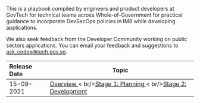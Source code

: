 This is a playbook compiled by engineers and product developers at GovTech for technical teams across Whole-of-Government for practical guidance to incorporate DevSecOps policies in IM8 while developing applications.  

We also seek feedback from the Developer Community working on public sectors applications. You can email your feedback and suggestions to ask_codex@tech.gov.sg. 

| Release Date | Topic |
| :---| ---- |
| 15-09-2021 | <a href="https://docs.developer.gov.sg/docs/devsecops-playbook/#/dev-sec-ops-playbook?id=overview">Overview </a>< br/><a href="https://docs.developer.gov.sg/docs/devsecops-playbook/#/dev-sec-ops-playbook?id=stage-1-planning">Stage 1: Planning </a> < br/><a href="https://docs.developer.gov.sg/docs/devsecops-playbook/#/dev-sec-ops-playbook?id=stage-2-development-code">Stage 2: Development </a> 

 

